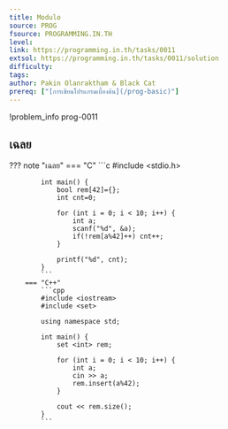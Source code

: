 ```yaml
---
title: Modulo
source: PROG
fsource: PROGRAMMING.IN.TH
level:
link: https://programming.in.th/tasks/0011
extsol: https://programming.in.th/tasks/0011/solution
difficulty: 
tags: 
author: Pakin Olanraktham & Black Cat
prereq: ["[การเขียนโปรแกรมเบื้องต้น](/prog-basic)"]
---
```


!problem_info prog-0011

## เฉลย

??? note "เฉลย"
        === "C"
            ```c
            #include <stdio.h>

            int main() {
                bool rem[42]={};
                int cnt=0;

                for (int i = 0; i < 10; i++) {
                    int a;
                    scanf("%d", &a);
                    if(!rem[a%42]++) cnt++;
                }

                printf("%d", cnt);
            }
            ```
        === "C++"
            ```cpp
            #include <iostream>
            #include <set>

            using namespace std;

            int main() {
                set <int> rem;

                for (int i = 0; i < 10; i++) {
                    int a;
                    cin >> a;
                    rem.insert(a%42);
                }

                cout << rem.size();
            }
            ```

